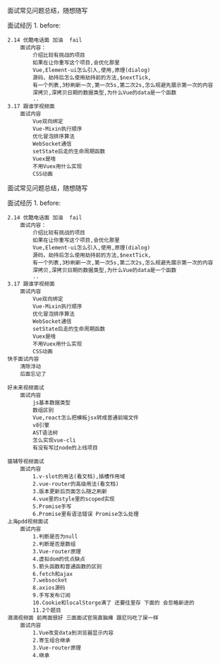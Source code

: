 面试常见问题总结，随想随写


面试经历
1.
    before:
    
    2.14 优酷电话面 加油  fail
        面试内容：
            介绍比较有挑战的项目
            如果在让你重写这个项目,会优化那里
            Vue,Element-ui怎么引入,使用,原理(dialog)
            源码，劫持后怎么使用劫持前的方法,$nextTick,
            有一个列表,3秒刷新一次,第一次5s,第二次2s,怎么规避先展示第一次的内容
            深拷贝,深拷贝日期的数据类型,为什么Vue的data是一个函数
            ..
    3.17 跟谁学视频面 
        面试内容
            Vue双向绑定
            Vue-Mixin执行顺序
            优化冒泡排序算法
            WebSocket通信
            setState后走的生命周期函数
            Vuex是啥
            不用Vuex用什么实现
            CSS动画

面试常见问题总结，随想随写


面试经历
1.
    before:
    
    2.14 优酷电话面 加油  fail
        面试内容：
            介绍比较有挑战的项目
            如果在让你重写这个项目,会优化那里
            Vue,Element-ui怎么引入,使用,原理(dialog)
            源码，劫持后怎么使用劫持前的方法,$nextTick,
            有一个列表,3秒刷新一次,第一次5s,第二次2s,怎么规避先展示第一次的内容
            深拷贝,深拷贝日期的数据类型,为什么Vue的data是一个函数
            ..
    3.17 跟谁学视频面 
        面试内容
            Vue双向绑定
            Vue-Mixin执行顺序
            优化冒泡排序算法
            WebSocket通信
            setState后走的生命周期函数
            Vuex是啥
            不用Vuex用什么实现
            CSS动画
    快手面试内容
        清除浮动
        后面忘记了

    好未来视频面试
        面试内容
            js基本数据类型
            数组区别
            Vue,react怎么把模板jsx转成普通前端文件
            v8引擎
            AST语法树
            怎么实现vue-cli
            有没有写过node的上线项目
    
    猿辅导视频面试
        面试内容
            1.v-slot的用法(看文档),插槽作用域
            2.vue-router的高级用法(看文档)
            3.版本更新后页面怎么随之刷新
            4.vue里的style里的scoped实现
            5.Promise手写
            6.Promise里有语法错误 Promise怎么处理
    上海pdd视频面试
        面试内容
            1.判断是否为null
            2.判断是否是数组
            3.Vue-router原理
            4.虚拟dom的优点缺点
            5.箭头函数和普通函数的区别
            6.fetch和ajax
            7.websocket
            8.axios源码
            9.手写发布订阅
            10.Cookie和localStorge满了 还要往里存 下面的 会忽略新进的
            11.2个题目
    滴滴视频面 前两面很好 三面面试官简直脑瘫 跟尼玛吃了屎一样
        面试内容
            1.Vue改变data到浏览器显示内容
            2.寄生组合继承
            3.Vue-router原理
            4.继承




